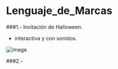 # Lenguaje_de_Marcas

###1.- Invitación de Halloween.
- interactiva y con sonidos.

![image](C:\Users\Natalia\Lenguaje_de_Marcas\zVarios/Imagenes/invitacion_halloween.png)

###2.- 